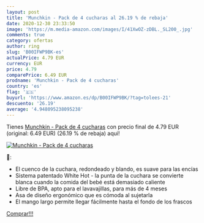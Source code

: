 ```yaml
---
layout: post
title: 'Munchkin - Pack de 4 cucharas al 26.19 % de rebaja'
date: 2020-12-30 23:33:50
image: 'https://m.media-amazon.com/images/I/41XwOZ-zDBL._SL200_.jpg'
comments: true
category: ofertas
author: ring
slug: 'B00IFWP9BK-es'
actualPrice: 4.79 EUR
currency: EUR
price: 4.79
comparePrice: 6.49 EUR
prodname: 'Munchkin - Pack de 4 cucharas'
country: 'es'
flag: '🇪🇸'
buyurl: 'https://www.amazon.es/dp/B00IFWP9BK/?tag=tolees-21'
descuento: '26.19'
average: '4.948095238095238'
---
```


Tienes [Munchkin - Pack de 4 cucharas](https://www.amazon.es/dp/B00IFWP9BK/?tag=tolees-21) con precio final de  4.79 EUR (original: 6.49 EUR) (26.19 %  de rebaja) aqui!

[![Munchkin - Pack de 4 cucharas](https://m.media-amazon.com/images/I/41XwOZ-zDBL._SL200_.jpg)](https://www.amazon.es/dp/B00IFWP9BK/?tag=tolees-21)

🔎:

- El cuenco de la cuchara, redondeado y blando, es suave para las encías
- Sistema patentado White Hot - la punta de la cuchara se convierte blanca cuando la comida del bebé está demasiado caliente
- Libre de BPA, apto para el lavavajillas, para más de 4 meses
- Asa de diseño ergonómico que es cómoda al sujetarla
- El mango largo permite llegar fácilmente hasta el fondo de los frascos

[Comprar!!!](https://www.amazon.es/dp/B00IFWP9BK/?tag=tolees-21)
